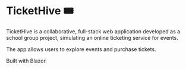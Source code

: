 # TicketHive 🎟️

TicketHive is a collaborative, full-stack web application developed as a school group project, simulating an online ticketing service for events.

The app allows users to explore events and purchase tickets. 

Built with Blazor.
